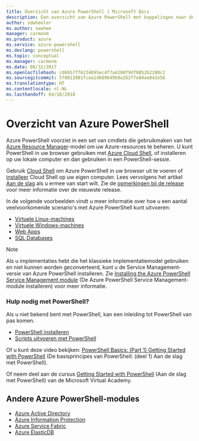 ```yaml
---
title: Overzicht van Azure PowerShell | Microsoft Docs
description: Een overzicht van Azure PowerShell met koppelingen naar de installatie en configuratie.
author: sdwheeler
ms.author: sewhee
manager: carmonm
ms.product: azure
ms.service: azure-powershell
ms.devlang: powershell
ms.topic: conceptual
ms.manager: carmonm
ms.date: 08/31/2017
ms.openlocfilehash: cd6b57ff6234895ec4f7a4200f9df0852b2280c2
ms.sourcegitcommit: 5f0013981fcea1d689649b9a2b2ffe84ae842e56
ms.translationtype: HT
ms.contentlocale: nl-NL
ms.lasthandoff: 04/16/2018
---
```

# <a name="overview-of-azure-powershell"></a>Overzicht van Azure PowerShell

Azure PowerShell voorziet in een set van cmdlets die gebruikmaken van het [Azure Resource Manager](/azure/azure-resource-manager/resource-group-overview)-model om uw Azure-resources te beheren. U kunt PowerShell in uw browser gebruiken met [Azure Cloud Shell](/azure/cloud-shell/overview), of installeren op uw lokale computer en dan gebruiken in een PowerShell-sessie.

Gebruik [Cloud Shell](/azure/cloud-shell/overview) om Azure PowerShell in uw browser uit te voeren of [installeer](install-azurerm-ps.md) Cloud Shell op uw eigen computer. Lees vervolgens het artikel [Aan de slag](get-started-azureps.md) als u ermee van start wilt. Zie de [opmerkingen bij de release](release-notes-azureps.md) voor meer informatie over de nieuwste release.

In de volgende voorbeelden vindt u meer informatie over hoe u een aantal veelvoorkomende scenario's met Azure PowerShell kunt uitvoeren:

* [Virtuele Linux-machines](/azure/virtual-machines/virtual-machines-linux-powershell-samples?toc=/powershell/azure/toc.json)
* [Virtuele Windows-machines](/azure/virtual-machines/virtual-machines-windows-powershell-samples?toc=/powershell/azure/toc.json)
* [Web Apps](/azure/app-service-web/app-service-powershell-samples?toc=/powershell/azure/toc.json)
* [SQL Databases](/azure/sql-database/sql-database-powershell-samples?toc=/powershell/azure/toc.json)

> [!NOTE]
> Als u implementaties hebt die het klassieke implementatiemodel gebruiken en niet kunnen worden geconverteerd, kunt u de Service Management-versie van Azure PowerShell installeren. Zie [Installing the Azure PowerShell Service Management module](/powershell/azure/servicemanagement/install-azure-ps) (De Azure PowerShell Service Management-module installeren) voor meer informatie.


### <a name="need-help-with-powershell"></a>Hulp nodig met PowerShell?

Als u niet bekend bent met PowerShell, kan een inleiding tot PowerShell van pas komen.

* [PowerShell installeren](/powershell/scripting/installing-windows-powershell)
* [Scripts uitvoeren met PowerShell](/powershell/scripting/scripting-with-windows-powershell)

Of u kunt deze video bekijken: [PowerShell Basics: (Part 1) Getting Started with PowerShell](https://channel9.msdn.com/Blogs/Taste-of-Premier/PowerShellBasicsPart1) (De basisprincipes van PowerShell: (deel 1) Aan de slag met PowerShell).

Of neem deel aan de cursus [Getting Started with PowerShell](https://mva.microsoft.com/liveevents/powershell-jumpstart) (Aan de slag met PowerShell) van de Microsoft Virtual Academy.

## <a name="other-azure-powershell-modules"></a>Andere Azure PowerShell-modules

* [Azure Active Directory](/powershell/azure/active-directory/)
* [Azure Information Protection](/powershell/azure/aip/)
* [Azure Service Fabric](/powershell/azure/service-fabric/)
* [Azure ElasticDB](/powershell/azure/elasticdbjobs/)
